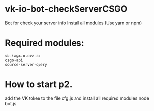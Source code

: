 # vk-io-bot-checkServerCSGO
Bot for check your server info
Install all modules (Use yarn or npm)

# Required modules:
    vk-io@4.0.0rc-30
    csgo-api
    source-server-query

# How to start p2.
  add the VK token to the file cfg.js and install all required modules
  node bot.js
